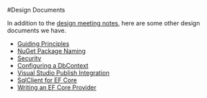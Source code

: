 #Design Documents

In addition to the [design meeting notes](https://github.com/aspnet/EntityFramework/wiki/Entity-Framework-Design-Meeting-Notes), here are some other design documents we have.
* [Guiding Principles](https://github.com/aspnet/EntityFramework/wiki/Guiding-Principles)
* [NuGet Package Naming](https://github.com/aspnet/EntityFramework/wiki/NuGet-Package-Naming)
* [Security](https://github.com/aspnet/EntityFramework/wiki/Security)
* [Configuring a DbContext](https://github.com/aspnet/EntityFramework/wiki/Configuring-a-DbContext)
* [Visual Studio Publish Integration](https://github.com/aspnet/EntityFramework/wiki/Visual-Studio-Publish-Integration)
* [SqlClient for EF Core](https://github.com/aspnet/EntityFramework/wiki/Design-SqlClient-for-EF7)
* [Writing an EF Core Provider](https://github.com/aspnet/EntityFramework/wiki/Writing-an-EF7-Provider)